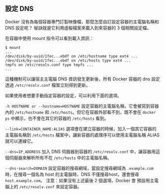 ## 設定 DNS
Docker 沒有為每個容器專門訂製映像檔，那麼怎麼自訂設定容器的主電腦名稱和 DNS 設定呢？
秘訣就是它利用虛擬檔案來載入到來容器的 3 個相關設定檔。

在容器中使用 mount 指令可以看到載入資訊：
```
$ mount
...
/dev/disk/by-uuid/1fec...ebdf on /etc/hostname type ext4 ...
/dev/disk/by-uuid/1fec...ebdf on /etc/hosts type ext4 ...
tmpfs on /etc/resolv.conf type tmpfs ...
...
```
這種機制可以讓宿主主電腦 DNS 資訊發生更新後，所有 Docker 容器的 dns 設定透過 `/etc/resolv.conf` 檔案立刻得到更新。

如果使用者想要手動指定容器的設定，可以利用下面的選項。

`-h HOSTNAME or --hostname=HOSTNAME`
設定容器的主電腦名稱，它會被寫到容器內的 `/etc/hostname` 和 `/etc/hosts`。但它在容器外部看不到，既不會在 `docker ps` 中顯示，也不會在其它的容器的 `/etc/hosts` 看到。

`--link=CONTAINER_NAME:ALIAS`
選項會在建立容器的時候，加入一個其它容器的主電腦名稱到 `/etc/hosts` 檔案中，讓新容器的處理序可以使用主電腦名稱 ALIAS 就可以連線它。

`--dns=IP_ADDRESS`
加入 DNS 伺服器到容器的 `/etc/resolv.conf` 中，讓容器用這個伺服器來解析所有不在 `/etc/hosts` 中的主電腦名稱。

`--dns-search=DOMAIN`
設定容器的搜尋網域，當設定搜尋網域為 `.example.com` 時，在搜尋一個名為 host 的主電腦時，DNS 不僅搜尋host，還會搜尋 `host.example.com`。
注意：如果沒有上述最後 2 個選項，Docker 會 預設用主電腦上的 `/etc/resolv.conf` 來設定容器。
